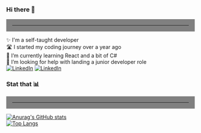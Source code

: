 ### Hi there 👋

<hr style="border:1rem solid gray"> </hr>

✨ I'm a self-taught developer  
🛣 I started my coding journey over a year ago  
🌱 I’m currently learning React and a bit of C#  
🤔 I’m looking for help with landing a junior developer role  
[![LinkedIn](https://img.shields.io/badge/linkedin-0A66C2?style=for-the-badge&logo=LinkedIn)](https://www.linkedin.com/in/johnbdot/)
[![LinkedIn](https://img.shields.io/badge/twitter-fff?style=for-the-badge&logo=Twitter)](https://twitter.com/johnny_parlay)

### Stat that 📊

<hr style="border:1rem solid gray"> </hr>

[![Anurag's GitHub stats](https://github-readme-stats.vercel.app/api?username=johnbdot)](https://github.com/anuraghazra/github-readme-stats)  
[![Top Langs](https://github-readme-stats.vercel.app/api/top-langs/?username=johnbdot)](https://github.com/anuraghazra/github-readme-stats)
